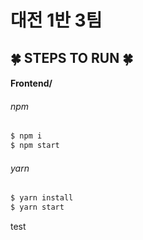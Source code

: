 # 대전 1반 3팀

## :four_leaf_clover: STEPS TO RUN :four_leaf_clover:

#### Frontend/

###### npm

```bash
$ npm i
$ npm start
```

###### yarn

```bash
$ yarn install
$ yarn start
```



test